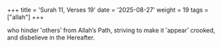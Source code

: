 +++
title = 'Surah 11, Verses 19'
date = '2025-08-27'
weight = 19
tags = ["allah"]
+++

who hinder ˹others˺ from Allah’s Path, striving to make it ˹appear˺ crooked, and disbelieve in the Hereafter.